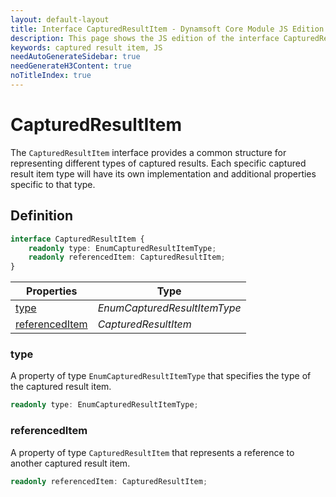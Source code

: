 ```yaml
---
layout: default-layout
title: Interface CapturedResultItem - Dynamsoft Core Module JS Edition API Reference
description: This page shows the JS edition of the interface CapturedResultItem in Dynamsoft Core Module.
keywords: captured result item, JS
needAutoGenerateSidebar: true
needGenerateH3Content: true
noTitleIndex: true
---
```


# CapturedResultItem

The `CapturedResultItem` interface provides a common structure for representing different types of captured results. Each specific captured result item type will have its own implementation and additional properties specific to that type.

## Definition

```typescript
interface CapturedResultItem {
    readonly type: EnumCapturedResultItemType;
    readonly referencedItem: CapturedResultItem;
}
```

| Properties                      | Type                         |
| ------------------------------- | ---------------------------- |
| [type](#type)                   | *EnumCapturedResultItemType* |
| [referencedItem](#referenceditem) | *CapturedResultItem*         |

### type

A property of type `EnumCapturedResultItemType` that specifies the type of the captured result item.

```typescript
readonly type: EnumCapturedResultItemType;
```

### referencedItem

A property of type `CapturedResultItem` that represents a reference to another captured result item.

```typescript
readonly referencedItem: CapturedResultItem;
```